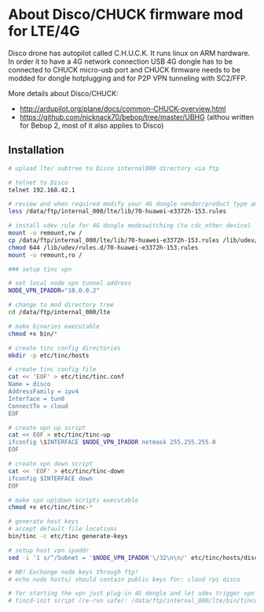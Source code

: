 # About Disco/CHUCK firmware mod for LTE/4G

Disco drone has autopilot called C.H.U.C.K. It runs linux on ARM hardware. In order it to have a 4G network connection USB 4G dongle has to be connected to CHUCK micro-usb port and CHUCK firmware needs to be modded for dongle hotplugging and for P2P VPN tunneling with SC2/FFP. 

More details about Disco/CHUCK:
* http://ardupilot.org/plane/docs/common-CHUCK-overview.html
* https://github.com/nicknack70/bebop/tree/master/UBHG (althou written for Bebop 2, most of it also applies to Disco)

## Installation

```bash
# upload lte/ subtree to Disco internal000 directory via ftp

# telnet to Disco
telnet 192.168.42.1

# review and when required modify your 4G dongle vendor/product type and interface details
less /data/ftp/internal_000/lte/lib/70-huawei-e3372h-153.rules

# install udev rule for 4G dongle modeswitching (to cdc_ether device)
mount -o remount,rw /
cp /data/ftp/internal_000/lte/lib/70-huawei-e3372h-153.rules /lib/udev/rules.d/
chmod 644 /lib/udev/rules.d/70-huawei-e3372h-153.rules
mount -o remount,ro /

### setup tinc vpn

# set local node vpn tunnel address
NODE_VPN_IPADDR="10.0.0.2"

# change to mod directory tree
cd /data/ftp/internal_000/lte

# make binaries executable
chmod +x bin/*

# create tinc config directories
mkdir -p etc/tinc/hosts

# create tinc config file
cat << 'EOF' > etc/tinc/tinc.conf
Name = disco
AddressFamily = ipv4
Interface = tun0
ConnectTo = cloud
EOF

# create vpn up script
cat << EOF > etc/tinc/tinc-up
ifconfig \$INTERFACE $NODE_VPN_IPADDR netmask 255.255.255.0
EOF

# create vpn down script
cat << 'EOF' > etc/tinc/tinc-down
ifconfig $INTERFACE down
EOF

# make vpn up|down scripts executable
chmod +x etc/tinc/tinc-*

# generate host keys
# accept default file locations
bin/tinc -c etc/tinc generate-keys

# setup host vpn ipaddr
sed -i '1 s/^/Subnet = '$NODE_VPN_IPADDR'\/32\n\n/' etc/tinc/hosts/disco

# NB! Exchange node keys through ftp!
# echo node hosts/ should contain public keys for: cloud rpi disco

# for starting the vpn just plug-in 4G dongle and let udev trigger vpn init scripts
# tincd-init script (re-run safe): /data/ftp/internal_000/lte/bin/tincd-init
```
